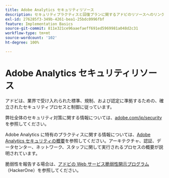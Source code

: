 ```yaml
---
title: Adobe Analytics セキュリティリソース
description: セキュリティプラクティスと回復プランに関するアドビのリソースへのリンクです。
exl-id: 276285f3-349b-4261-bea1-25bdc0996fbf
feature: Implementation Basics
source-git-commit: 811e321ce96aaefaeff691ed5969981a048d2c31
workflow-type: tm+mt
source-wordcount: '102'
ht-degree: 100%

---
```


# Adobe Analytics セキュリティリソース

アドビは、業界で受け入れられた標準、規制、および認定に準拠するための、確立されたセキュリティプロセスと制御に従っています。

弊社全体のセキュリティ対策に関する情報については、[adobe.com/jp/security](https://adobe.com/jp/security.html) を参照してください。

Adobe Analytics に特有のプラクティスに関する情報については、[Adobe Analytics セキュリティの概要](https://www.adobe.com/content/dam/acom/en/security/pdfs/ADB-AnalyticsSecurity-WP.pdf)を参照してください。アーキテクチャ、認証、データセンター、ネットワーク、スタッフに関して実行されるプロセスの概要が説明されています。

脆弱性を報告する場合は、[アドビの Web サービス脆弱性開示プログラム](https://hackerone.com/adobe)（HackerOne）を参照してください。
